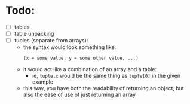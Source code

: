 # Todo:

- [ ] tables
- [ ] table unpacking
- [ ] tuples (separate from arrays):
  - the syntax would look something like:
    ```
    (x = some value, y = some other value, ...)
    ```
  - it would act like a combination of an array and a table:
    - ie, `tuple.x` would be the same thing as `tuple[0]` in the given example
  - this way, you have both the readability of returning an object,
    but also the ease of use of just returning an array 
